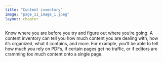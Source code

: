 ```yaml
---
title: "Content inventory"
image: "page_11_image_1.jpeg"
layout: chapter
---
```

Know where you are before you try and figure out where you’re going. A content inventory can tell you how much content you are dealing with, how it’s organized, what it contains, and more. For example, you’ll be able to tell how much you rely on PDFs, if certain pages get no traffic, or if editors are cramming too much content onto a single page.
